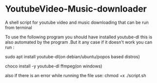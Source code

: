 # YoutubeVideo-Music-downloader
A shell script for youtube video and music downloading that can be run from terminal 


To use the following program you should have installed youtube-dl
this is also automated by the program .But it any case if it doesn't work you can run :

sudo apt install youtube-dl(on debian/ubuntu/popos based distros)

choco install -y youtube-dl ffmpeg(on windows)

also if there is an error while running the file
use: chmod +x ./script.sh
